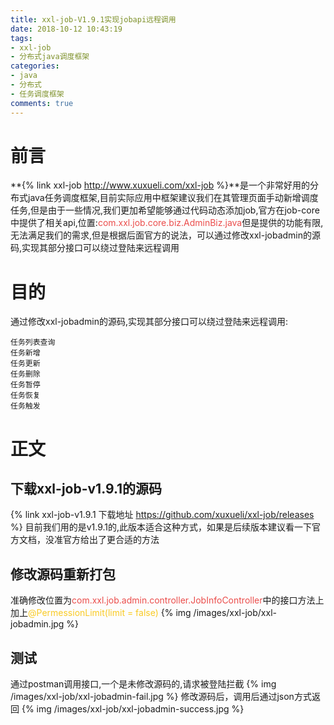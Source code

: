 ```yaml
---
title: xxl-job-V1.9.1实现jobapi远程调用
date: 2018-10-12 10:43:19
tags:
- xxl-job
- 分布式java调度框架
categories:
- java
- 分布式
- 任务调度框架
comments: true
---
```

# 前言
**{% link xxl-job http://www.xuxueli.com/xxl-job %}**是一个非常好用的分布式java任务调度框架,目前实际应用中框架建议我们在其管理页面手动新增调度
任务,但是由于一些情况,我们更加希望能够通过代码动态添加job,官方在job-core中提供了相关api,位置:<font color="#eb4d4b">com.xxl.job.core.biz.AdminBiz.java</font>但是提供的功能有限,无法满足我们的需求,但是根据后面官方的说法，可以通过修改xxl-jobadmin的源码,实现其部分接口可以绕过登陆来远程调用

# 目的
通过修改xxl-jobadmin的源码,实现其部分接口可以绕过登陆来远程调用:
```
任务列表查询
任务新增
任务更新
任务删除
任务暂停
任务恢复
任务触发
```
<!-- more -->

# 正文
## 下载xxl-job-v1.9.1的源码
{% link xxl-job-v1.9.1 下载地址 https://github.com/xuxueli/xxl-job/releases %}
目前我们用的是v1.9.1的,此版本适合这种方式，如果是后续版本建议看一下官方文档，没准官方给出了更合适的方法

## 修改源码重新打包
准确修改位置为<font color="#eb4d4b">com.xxl.job.admin.controller.JobInfoController</font>中的接口方法上加上<font color="#f9ca24">@PermessionLimit(limit = false)</font>
{% img /images/xxl-job/xxl-jobadmin.jpg %}

## 测试
通过postman调用接口,一个是未修改源码的,请求被登陆拦截
{% img /images/xxl-job/xxl-jobadmin-fail.jpg %}
修改源码后，调用后通过json方式返回
{% img /images/xxl-job/xxl-jobadmin-success.jpg %}